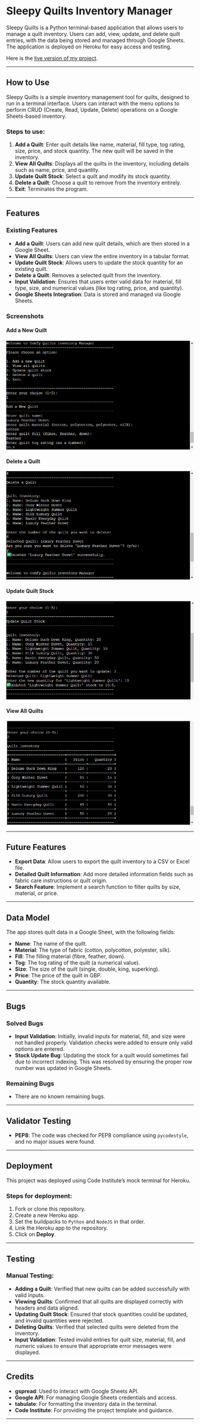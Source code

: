 # **Sleepy Quilts Inventory Manager**

Sleepy Quilts is a Python terminal-based application that allows users to manage a quilt inventory. Users can add, view, update, and delete quilt entries, with the data being stored and managed through Google Sheets. The application is deployed on Heroku for easy access and testing.

Here is the [live version of my project](https://sleepy-quilts-c8c0c6402c5f.herokuapp.com/).

---

## **How to Use**

Sleepy Quilts is a simple inventory management tool for quilts, designed to run in a terminal interface. Users can interact with the menu options to perform CRUD (Create, Read, Update, Delete) operations on a Google Sheets-based inventory.

### Steps to use:
1. **Add a Quilt**: Enter quilt details like name, material, fill type, tog rating, size, price, and stock quantity. The new quilt will be saved in the inventory.
2. **View All Quilts**: Displays all the quilts in the inventory, including details such as name, price, and quantity.
3. **Update Quilt Stock**: Select a quilt and modify its stock quantity.
4. **Delete a Quilt**: Choose a quilt to remove from the inventory entirely.
5. **Exit**: Terminates the program.

---

## **Features**

### **Existing Features**
- **Add a Quilt**: Users can add new quilt details, which are then stored in a Google Sheet.
- **View All Quilts**: Users can view the entire inventory in a tabular format.
- **Update Quilt Stock**: Allows users to update the stock quantity for an existing quilt.
- **Delete a Quilt**: Removes a selected quilt from the inventory.
- **Input Validation**: Ensures that users enter valid data for material, fill type, size, and numerical values (like tog rating, price, and quantity).
- **Google Sheets Integration**: Data is stored and managed via Google Sheets.

### **Screenshots**

#### **Add a New Quilt**

![Add Quilt Screenshot](./add-quilt-screenshot.png)

#### **Delete a Quilt**

![Delete Quilt Screenshot](./delete-quilt-screenshot.png)

#### **Update Quilt Stock**

![Update Quilt Stock Screenshot](./update-quilt-stock-screenshot.png)

#### **View All Quilts**

![View All Quilts Screenshot](./view-all-quilts-screenshot.png)

---

## **Future Features**
- **Export Data**: Allow users to export the quilt inventory to a CSV or Excel file.
- **Detailed Quilt Information**: Add more detailed information fields such as fabric care instructions or quilt origin.
- **Search Feature**: Implement a search function to filter quilts by size, material, or price.

---

## **Data Model**

The app stores quilt data in a Google Sheet, with the following fields:
- **Name**: The name of the quilt.
- **Material**: The type of fabric (cotton, polycotton, polyester, silk).
- **Fill**: The filling material (fibre, feather, down).
- **Tog**: The tog rating of the quilt (a numerical value).
- **Size**: The size of the quilt (single, double, king, superking).
- **Price**: The price of the quilt in GBP.
- **Quantity**: The stock quantity available.

---

## **Bugs**

### **Solved Bugs**
- **Input Validation**: Initially, invalid inputs for material, fill, and size were not handled properly. Validation checks were added to ensure only valid options are entered.
- **Stock Update Bug**: Updating the stock for a quilt would sometimes fail due to incorrect indexing. This was resolved by ensuring the proper row number was updated in Google Sheets.

### **Remaining Bugs**
- There are no known remaining bugs.

---

## **Validator Testing**
- **PEP8**: The code was checked for PEP8 compliance using `pycodestyle`, and no major issues were found.

---

## **Deployment**

This project was deployed using Code Institute’s mock terminal for Heroku.

### **Steps for deployment**:
1. Fork or clone this repository.
2. Create a new Heroku app.
3. Set the buildpacks to `Python` and `NodeJS` in that order.
4. Link the Heroku app to the repository.
5. Click on **Deploy**.

---

## **Testing**

### **Manual Testing**:
- **Adding a Quilt**: Verified that new quilts can be added successfully with valid inputs.
- **Viewing Quilts**: Confirmed that all quilts are displayed correctly with headers and data aligned.
- **Updating Quilt Stock**: Ensured that stock quantities could be updated, and invalid quantities were rejected.
- **Deleting Quilts**: Verified that selected quilts were deleted from the inventory.
- **Input Validation**: Tested invalid entries for quilt size, material, fill, and numeric values to ensure that appropriate error messages were displayed.

---

## **Credits**

- **gspread**: Used to interact with Google Sheets API.
- **Google API**: For managing Google Sheets credentials and access.
- **tabulate**: For formatting the inventory data in the terminal.
- **Code Institute**: For providing the project template and guidance.

---
